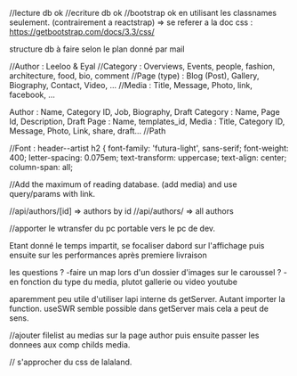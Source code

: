 //lecture db ok
//ecriture db ok
//bootstrap ok en utilisant les classnames seulement. (contrairement a reactstrap) => se referer a la doc css : https://getbootstrap.com/docs/3.3/css/

structure db à faire selon le plan donné par mail

//Author : Leeloo & Eyal
//Category : Overviews, Events, people, fashion, architecture, food, bio, comment
//Page (type) : Blog (Post), Gallery, Biography, Contact, Video, ...
//Media : Title, Message, Photo, link, facebook, ...

Author : Name, Category ID, Job, Biography, Draft
Category : Name, Page Id, Description, Draft
Page : Name, templates_id,
Media : Title, Category ID, Message, Photo, Link, share, draft...
//Path

//Font :
header--artist h2 {
font-family: 'futura-light', sans-serif;
font-weight: 400;
letter-spacing: 0.075em;
text-transform: uppercase;
text-align: center;
column-span: all;

//Add the maximum of reading database. (add media) and use query/params with link.

//api/authors/[id] => authors by id
//api/authors/ => all authors

//apporter le wtransfer du pc portable vers le pc de dev.

Etant donné le temps impartit, se focaliser dabord sur l'affichage puis ensuite sur les performances après premiere livraison

les questions ?
-faire un map lors d'un dossier d'images sur le caroussel ?
-en fonction du type du media, plutot gallerie ou video youtube

aparemment peu utile d'utiliser lapi interne ds getServer. Autant importer la function.
useSWR semble possible dans getServer mais cela a peut de sens.

//ajouter filelist au medias sur la page author puis ensuite passer les donnees aux comp childs media.

// s'approcher du css de lalaland.
